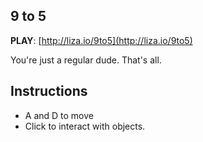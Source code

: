 ## 9 to 5

**PLAY**: [http://liza.io/9to5](http://liza.io/9to5)

You're just a regular dude. That's all.

## Instructions

* A and D to move
* Click to interact with objects. 
